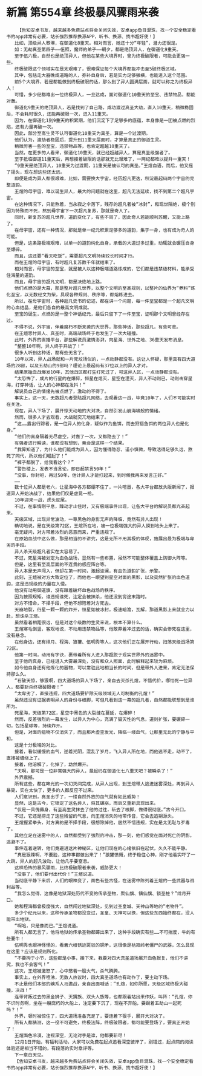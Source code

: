 # 新篇 第554章 终极暴风骤雨来袭
        【告知安卓书友，越来越多免费站点将会关闭失效，安卓app鱼目混珠，找一个安全稳定看书的app非常有必要，站长强烈推荐换源APP，听书、换源、找书超好使！】
       比如，顶级异人黎琳，在御道化8重天。相对而言，她还十分“年轻”，潜力还很足。
       如：无劫真圣第四子——伍照，魔师的弟子——朝夕，都是绝顶异人，在御道化9重天。
       至于伍六极，自然也是绝顶异人，但他在某些大境界时，曾为终极破限者，可能会更强一些。
       终极破限这个领域实在是太艰难了，很难保证每个大境界都能冲击至5破终极区域。
       其中，包括走大器晚成道路的人，弥补自身后，若是实力足够强横，也能进入这个范围。
       前5个大境界，若是都能做到终极破限的话，那么到了异人圆满层面，就可以称之为终极异人！
       可惜，多少纪都难出一位终极异人，一旦达成，面对御道化10重天的至宝、违禁物品，都能对轰。
       御道化9重天的绝顶异人，若是找到了自己路，成功渡过真圣大劫，直入10重天，稍微稳固后，不会耗时很久，还能再破限一次，进入11重天。
       因为，在御道化1到9重天的积累期，他们沉淀下了足够多的底蕴，本身像是一团被点燃的烈焰，还有力量再破一次。
       因此，部分至高生灵不认可御道化10重天为真圣，算是一个过渡期。
       他们认为，渡劫者稳固后，提升到11重天层面时，才算是真正的御道生灵。
       稍微厉害一些的至宝，违禁物品等，也肯定超越10重天了。
       当然，在更多的人看来，御道化10重天，就已经超越异人，算是真圣级强者了。
       至于抵临御道11重天后，再想接着破限的话那就无比艰难了，一两纪都难以提升一重天！
       “9重天是绝顶异人，10重天为过渡期，11重天是被认可的真圣。”王煊自语，而后，他又摇了摇头，现在想这些还太远。
       即便是成为异人都很艰难，比如，需要换大宇宙，经历超凡更迭，积淀最起码两个宇宙的完整道韵。
       王煊的母宇宙，难以诞生异人，最大的问题就在这里，超凡无法延续，找不到第二个超凡宇宙。
       在这种情况下，只能熬着，当永寂之伞落下，残存的超凡者被“冰封”，和现世隔绝，极个别因为特殊而不死，熬到母宇宙下一次超凡复苏，那就是奇人了。
       同时，新复苏的超凡世界，道韵变化了，有些不同了，因此奇人若能顺利苏醒，又能上路了。
       在母宇宙，还有一种情况，那就是单一纪元积累足够多的道韵，集于一身，也有成为奇人的可能。
       但是，这条路极端艰难，以单一的道韵纯化自身，承载的大道过多过重，动辄就会碾压自身至爆碎。
       而且，这还要“看天吃饭”，需要超凡文明持续较长时间才行。
       而在王煊的母宇宙，有时超凡复苏数千年就结束了。
       相对而言，母宇宙的至宝，就是被人以这种极端道路炼成的，它们都是违禁级材料，能承受住海量的道韵。
       而且，母宇宙的超凡文明，都是决绝地上路。
       他们点燃的是大幕，那是整片超凡世界，以整个文明的至高规则，以整片的仙界为“养料”炼化至宝，以无数经文为柴，具现各种规则、秩序等，都熔炼进去。
       所以，在母宇宙时，各种超凡史书的记述，都在讲一个问题，每一件至宝都是一个超凡文明的心血结晶，是他们各自的最高文明成就。
       至宝的诞生，点燃的是一整个神话纪元，最后只留下了一件至宝，证明那个文明曾经存在过。
       不得不说，外宇宙，伴着腐朽不断来袭的大世界，那些神话，那些超凡，有些可悲。
       在王煊思忖异人、真圣时，高端战场终于也发生了一次大碰撞。
       此时，外界的直播平台，那些解说员激情澎湃，向星海、世外之地、36重天发布消息。
       “整整10年啊，异人终于开战了！”
       很多人听到这种话，都有些无言了。
       10年以来，异人战场就和一片死坟场似的，一点动静都没有。这让人怀疑，那里真有四大道场的28部，以及五劫山的9部吗？理论上最起码有37位以上的异人才对。
       结果原始血战爆发10年，其他战区都打生打死过了，可这异人区，一点动静都没有。
       “太恐怖了，成片的行星的在爆碎，恒星在熄灭，星空在湮灭，异人不动则已，动则击穿星海，打穿神话，让人的心神都在发抖！”
       解说员自己的情绪先被点燃了，激动的不得了。
       事实上，这一天，无数超凡者登陆超凡网络，去观看这一战，毕竟10年了，人们不可能实时在关注。
       现在，异人下场了，展开惊天动地的大对决，自然引发山崩海啸般的情绪。
       然而，很多人才去观看，大战就突兀地结束了。
       “这……露出行踪者，是一位异人的化身，疑似作为鱼饵，而去狩猎鱼饵的两位异人也是化身。”
       “他们的真身隔着无尽虚空，对轰了一次，又都隐去了！”
       有强者进行解读，谁都没有想到，竟会是这样一个结果。
       “我算知道了，为什么他们能成为异人，因为懂得隐忍，谨小慎微，导致活得足够久远，熬死了同代，所以他们崛起了！”
       “裤子都脱了，给我看这个？”
       “警告楼上，发表不当言论，即日起禁言50年！”
       “没事，你封吧，再过50年，估计异人才能打起来，到时候我再来发言正好。”
       ……
       数十位异人都是老六，让星海中各方都绷不住了，一片喧嚣，各大平台都放头版新闻了，报道异人开始决战了，结果他们仅是虚晃一枪。
       10年迎来一战，虎头蛇尾。
       不过，在事情刚平息，躁动才止住时，又有极端事件出现，让各大平台的解说员都亢奋起来。
       天级区域，出现异常波动，一尊黑色的身影无声的降临，竟然有异人出现！
       确切地说，是在天级第72区，王煊所在地，被一位极端强大的异人摸到地头上来了。
       毫无疑问，对方带着浓烈的恶意而来，严重违规了。
       在原始血战中这么做，那是相当的不讲究，这是无所不用其极的体现，施展出最为极端与卑劣的手段。
       异人杀天级超凡者实在太容易了。
       不过，死星海被划定为血色战场，显然有一些布置，虽然不可能整体覆盖上防御大阵等。
       但是，这里有至高层面的不连贯的感应阵台等。
       异人本是无声闯入，但却在第一时间，激起波澜，有血色道韵扩张，示警。
       此刻，王煊被对方大致定位了，而他也一眼望到星空对面的黑影，以及突然扩张的血色道韵，这是违规级的力量在入侵。
       他没有动用御道旗，没有跟着破坏血色战场的秩序。
       因为按照规矩，谁违规谁死，注定会被抹杀，他还没到穷途末路时。
       对方不惜命，不择手段，但他不想陪着对方死去。
       天崩地裂，行星一颗一颗的炸开，恒星如被冰封，极速暗澹，瓦解，那道黑影上来就全力以赴，想诛杀王煊。
       虽然看着相距很远，但是对这个级数的生灵来说，根本不算什么。
       王煊寒毛倒竖，客观地说，不动用违禁物品等，他敢莽着冲过去的话，确实会惨死在这里，没有悬念。
       在他身边，还有绯月、程海、狼獾、伍明秀等人，这次他们正在展开行动，扫荡天级战场第72区。
       他第一时间，动用有字诀，裹带着所有人进入那超脱于现实世界外的迷雾中。
       至于他的真身，已经进入大雾最深处，没有和众人照面，此时解释起来较为麻烦。
       如今他自身还有他炼化的器物，可以常驻此地相当长的时间，但是带外人进来，肯定无法保持那么久。
       “石破天惊，够狠啊，四大道场的异人下场了，亲自去灭杀孔煊，不惜代价，哪怕死一位异人，都要斩杀终极破限者！”
       “太卑劣了，直接违规，四大道场要铲除天级领域无人可制衡的孔煊！”
       虽然还没有证据表明异人的身份与根脚，可但凡看到这一幕的超凡者，自然都能联想到是谁所为。
       死星海，天级第72区，星空中黑色的大裂缝在蔓延，在爆碎！
       然而，反差强烈的一幕发生，以异人为中心，充满了毁灭性的气息，道则扩张，要碾碎一切，包括星球等，持续炸开。
       但是，对面的猎物不仅消失了，而且那片虚空发光，降临一缕血气，让那里无比的宁静与平和。
       这是十分极端的对比。
       接着，看似缓慢的血气，逆着光阴，混乱了岁月，飞入异人所在地，而他逃不走，动不了，直接被缠绕上了。
       接着，他溶解了，化掉了，勐然爆开。
       “天啊，那可是一位非常强大的异人，最起码在御道化七八重天吧？被瞬杀了！”
       外界震撼。
       所有这些，都在眸光的一次幻灭间完成，从异人出现，到王煊带人逃进迷雾深处，再到异人暴毙，实在太快了，更多的人都反应不过来。
       人们意识到，真圣出手了，一缕自然外放的血气就有如此威势！
       显然，这是古今，它锁定了这名异人，将其碾崩，而后又重新具现出来。
       “仅是一具傀儡身，有至高生灵抹去了他的过往，斩去了根脚，做得很彻底。”古今开口。
       不过，它还是捞走了这些残留的气息，向王煊消失的地带传音，它会去追朔源头。
       王煊握紧拳头，对方真的是不择手段，很想除掉他，居然不惜违规，实在是太无耻与歹毒了。
       其他立足在迷雾中的人，自然都受到了强烈的冲击，那一刻，他们感觉在面对死亡的阴影，逃避不了。
       事件连着逆转，他们竟避进这片神秘区，让他们现在的心绪依旧在起伏，久久不能平静。
       “真是狠辣啊，不要脸，这种事都做出来了！”狼獾愤慨，终于稳住心神，刚才他着实吓了一大跳，异人的超凡波动，让他几乎要窒息。
       这样恐怖的暴风骤雨，比终极破限者来袭，威胁更大！
       “没事了，他们要付出代价！”王煊说道。
       当彻底平静下来后，人们的眼神变了，面色有些古怪，在迷雾中陈列着王煊的一些武器与战利品等。
       “我怎么觉得，这像是地狱深处历代不变的传承圣物，聚仙旗、镇仙旗、锁圣桩？”绯月开口。
       她和程海都曾极度强大，自然闯过地狱深处，见到过圣皇城、天神山等地的“老物件”。
       多少个纪元以来，这种传承圣物都没变过，圣皇、天神可以换，但这些东西始终都在，没人能带出地狱。
       “啊哈，只是像而已。”王煊说道。
       所有人都无言了，他将地狱的传承圣物都薅出来了，这种手段确实有些……不可揣度，牛的有些要牛！
       伍明秀也眼神怪怪的，看着六根锈迹斑驳的铜矛，这很像是枯寂岭老僵尸的武器，怎么具现在这里？应该是规则所化。
       “不要拘于小节，这些都是小事，接下来，我要对四大真圣道场展开血色报复，他们不讲究，我也不会客气！”
       这次，王煊被激怒了，心中憋着一股火气，杀气腾腾。
       事实上，在外界喧沸，无数人热议时，四大真圣道场也有动作了，要主动下场。
       不止是他们本部的嫡系人马邀战，亲自出面喊话：“孔煊，如你所愿，天级区域终极大碰撞，决战！”
       连带背叛过去的黑金狮子、天猬族、双头人族等，也都跟着站出来作妖，叫阵：“孔煊，你不识时务啊，坐在一艘腐朽的大船上，注定要下沉了，现在不弃船，要跟着五劫山一起死吗？！”
       外界，顿时被惊住了，四大道场准备充足了，要连着下狠手，展开大对决了。
       所有人都猜测，这一役不可避免，终极法阵，终极破限者，都可能要登场了，要真正开始了！
       王煊面色冷漠，注视深空，无论对手是谁，他都要斩尽！
       12月1日开始，有福利活动，大家可以免费在起点追看深空彼岸了，别错过，起点网的阅读体验还是相当不错的，有段落的实时章评等。
       下一章白天见。
       【告知安卓书友，越来越多免费站点将会关闭失效，安卓app鱼目混珠，找一个安全稳定看书的app非常有必要，站长强烈推荐换源APP，听书、换源、找书超好使！】